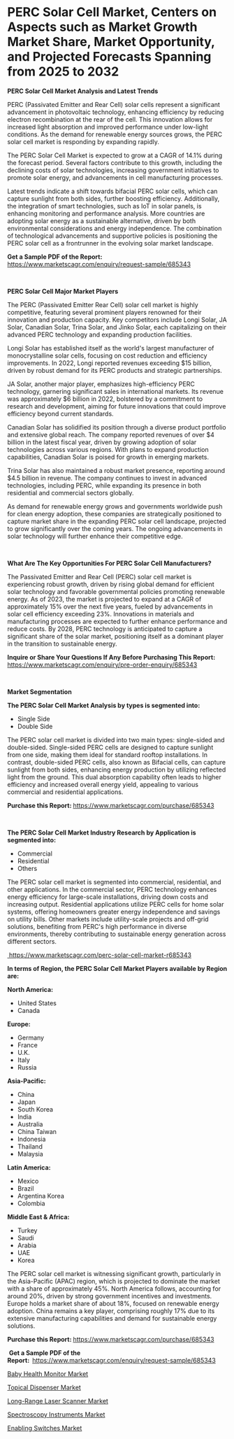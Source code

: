 <p><h1>PERC Solar Cell Market, Centers on Aspects such as Market Growth Market Share, Market Opportunity, and Projected Forecasts Spanning from 2025 to 2032</h1></p><p><strong>PERC Solar Cell Market Analysis and Latest Trends</strong></p>
<p><p>PERC (Passivated Emitter and Rear Cell) solar cells represent a significant advancement in photovoltaic technology, enhancing efficiency by reducing electron recombination at the rear of the cell. This innovation allows for increased light absorption and improved performance under low-light conditions. As the demand for renewable energy sources grows, the PERC solar cell market is responding by expanding rapidly.</p><p>The PERC Solar Cell Market is expected to grow at a CAGR of 14.1% during the forecast period. Several factors contribute to this growth, including the declining costs of solar technologies, increasing government initiatives to promote solar energy, and advancements in cell manufacturing processes.</p><p>Latest trends indicate a shift towards bifacial PERC solar cells, which can capture sunlight from both sides, further boosting efficiency. Additionally, the integration of smart technologies, such as IoT in solar panels, is enhancing monitoring and performance analysis. More countries are adopting solar energy as a sustainable alternative, driven by both environmental considerations and energy independence. The combination of technological advancements and supportive policies is positioning the PERC solar cell as a frontrunner in the evolving solar market landscape.</p></p>
<p><strong>Get a Sample PDF of the Report:&nbsp;</strong> <a href="https://www.marketscagr.com/enquiry/request-sample/685343?utm_campaign=1944&utm_medium=2&utm_source=Github&utm_content=ia&utm_term=08012025&utm_id=perc-solar-cell">https://www.marketscagr.com/enquiry/request-sample/685343</a></p>
<p>&nbsp;</p>
<p><strong>PERC Solar Cell Major Market Players</strong></p>
<p><p>The PERC (Passivated Emitter Rear Cell) solar cell market is highly competitive, featuring several prominent players renowned for their innovation and production capacity. Key competitors include Longi Solar, JA Solar, Canadian Solar, Trina Solar, and Jinko Solar, each capitalizing on their advanced PERC technology and expanding production facilities.</p><p>Longi Solar has established itself as the world's largest manufacturer of monocrystalline solar cells, focusing on cost reduction and efficiency improvements. In 2022, Longi reported revenues exceeding $15 billion, driven by robust demand for its PERC products and strategic partnerships.</p><p>JA Solar, another major player, emphasizes high-efficiency PERC technology, garnering significant sales in international markets. Its revenue was approximately $6 billion in 2022, bolstered by a commitment to research and development, aiming for future innovations that could improve efficiency beyond current standards.</p><p>Canadian Solar has solidified its position through a diverse product portfolio and extensive global reach. The company reported revenues of over $4 billion in the latest fiscal year, driven by growing adoption of solar technologies across various regions. With plans to expand production capabilities, Canadian Solar is poised for growth in emerging markets.</p><p>Trina Solar has also maintained a robust market presence, reporting around $4.5 billion in revenue. The company continues to invest in advanced technologies, including PERC, while expanding its presence in both residential and commercial sectors globally.</p><p>As demand for renewable energy grows and governments worldwide push for clean energy adoption, these companies are strategically positioned to capture market share in the expanding PERC solar cell landscape, projected to grow significantly over the coming years. The ongoing advancements in solar technology will further enhance their competitive edge.</p></p>
<p>&nbsp;</p>
<p><strong>What Are The Key Opportunities For PERC Solar Cell Manufacturers?</strong></p>
<p><p>The Passivated Emitter and Rear Cell (PERC) solar cell market is experiencing robust growth, driven by rising global demand for efficient solar technology and favorable governmental policies promoting renewable energy. As of 2023, the market is projected to expand at a CAGR of approximately 15% over the next five years, fueled by advancements in solar cell efficiency exceeding 23%. Innovations in materials and manufacturing processes are expected to further enhance performance and reduce costs. By 2028, PERC technology is anticipated to capture a significant share of the solar market, positioning itself as a dominant player in the transition to sustainable energy.</p></p>
<p><strong>Inquire or Share Your Questions If Any Before Purchasing This Report:</strong> <a href="https://www.marketscagr.com/enquiry/pre-order-enquiry/685343?utm_campaign=1944&utm_medium=2&utm_source=Github&utm_content=ia&utm_term=08012025&utm_id=perc-solar-cell">https://www.marketscagr.com/enquiry/pre-order-enquiry/685343</a></p>
<p>&nbsp;</p>
<p><strong>Market Segmentation</strong></p>
<p><strong>The PERC Solar Cell Market Analysis by types is segmented into:</strong></p>
<p><ul><li>Single Side</li><li>Double Side</li></ul></p>
<p><p>The PERC solar cell market is divided into two main types: single-sided and double-sided. Single-sided PERC cells are designed to capture sunlight from one side, making them ideal for standard rooftop installations. In contrast, double-sided PERC cells, also known as Bifacial cells, can capture sunlight from both sides, enhancing energy production by utilizing reflected light from the ground. This dual absorption capability often leads to higher efficiency and increased overall energy yield, appealing to various commercial and residential applications.</p></p>
<p><strong>Purchase this Report:&nbsp;</strong><a href="https://www.marketscagr.com/purchase/685343?utm_campaign=1944&utm_medium=2&utm_source=Github&utm_content=ia&utm_term=08012025&utm_id=perc-solar-cell">https://www.marketscagr.com/purchase/685343</a></p>
<p>&nbsp;</p>
<p><strong>The PERC Solar Cell Market Industry Research by Application is segmented into:</strong></p>
<p><ul><li>Commercial</li><li>Residential</li><li>Others</li></ul></p>
<p><p>The PERC solar cell market is segmented into commercial, residential, and other applications. In the commercial sector, PERC technology enhances energy efficiency for large-scale installations, driving down costs and increasing output. Residential applications utilize PERC cells for home solar systems, offering homeowners greater energy independence and savings on utility bills. Other markets include utility-scale projects and off-grid solutions, benefiting from PERC's high performance in diverse environments, thereby contributing to sustainable energy generation across different sectors.</p></p>
<p><a href="https://www.marketscagr.com/perc-solar-cell-market-r685343?utm_campaign=1944&utm_medium=2&utm_source=Github&utm_content=ia&utm_term=08012025&utm_id=perc-solar-cell">&nbsp;https://www.marketscagr.com/perc-solar-cell-market-r685343</a></p>
<p><strong>In terms of Region, the PERC Solar Cell Market Players available by Region are:</strong></p>
<p>
    <p> <strong> North America: </strong>
        <ul>
            <li>United States</li>
            <li>Canada</li>
        </ul>
        </p> 
    <p> <strong> Europe: </strong>
        <ul>
            <li>Germany</li>
            <li>France</li>
            <li>U.K.</li>
            <li>Italy</li>
            <li>Russia</li>
        </ul>
        </p> 
    <p> <strong> Asia-Pacific: </strong>
        <ul>
            <li>China</li>
            <li>Japan</li>
            <li>South Korea</li>
            <li>India</li>
            <li>Australia</li>
            <li>China Taiwan</li>
            <li>Indonesia</li>
            <li>Thailand</li>
            <li>Malaysia</li>
        </ul>
        </p> 
    <p> <strong> Latin America: </strong>
        <ul>
            <li>Mexico</li>
            <li>Brazil</li>
            <li>Argentina Korea</li>
            <li>Colombia</li>
        </ul>
        </p> 
    <p> <strong> Middle East & Africa: </strong>
        <ul>
            <li>Turkey</li>
            <li>Saudi</li>
            <li>Arabia</li>
            <li>UAE</li>
            <li>Korea</li>
        </ul>
    </p>
    </p>
<p><p>The PERC solar cell market is witnessing significant growth, particularly in the Asia-Pacific (APAC) region, which is projected to dominate the market with a share of approximately 45%. North America follows, accounting for around 20%, driven by strong government incentives and investments. Europe holds a market share of about 18%, focused on renewable energy adoption. China remains a key player, comprising roughly 17% due to its extensive manufacturing capabilities and demand for sustainable energy solutions.</p></p>
<p><strong>Purchase this Report: </strong><a href="https://www.marketscagr.com/purchase/685343?utm_campaign=1944&utm_medium=2&utm_source=Github&utm_content=ia&utm_term=08012025&utm_id=perc-solar-cell">https://www.marketscagr.com/purchase/685343</a></p>
<p>&nbsp;<strong>Get a Sample PDF of the Report:&nbsp;&nbsp;</strong><a href="https://www.marketscagr.com/enquiry/request-sample/685343?utm_campaign=1944&utm_medium=2&utm_source=Github&utm_content=ia&utm_term=08012025&utm_id=perc-solar-cell">https://www.marketscagr.com/enquiry/request-sample/685343</a></p>
<p><strong></strong></p>
<p><p><a href="https://www.linkedin.com/pulse/market-growth-revenue-projections-baby-health-monitor-industry-64-cagr-v0bic?utm_campaign=1944&utm_medium=2&utm_source=Github&utm_content=ia&utm_term=08012025&utm_id=perc-solar-cell">Baby Health Monitor Market</a></p><p><a href="https://www.linkedin.com/pulse/comprehensive-topical-dispenser-market-forecast-147-cagr-growth-analysis-kxpoc?utm_campaign=1944&utm_medium=2&utm_source=Github&utm_content=ia&utm_term=08012025&utm_id=perc-solar-cell">Topical Dispenser Market</a></p><p><a href="https://www.linkedin.com/pulse/in-depth-market-analysis-long-range-laser-scanner-trends-size-projected-mrusf?utm_campaign=1944&utm_medium=2&utm_source=Github&utm_content=ia&utm_term=08012025&utm_id=perc-solar-cell">Long-Range Laser Scanner Market</a></p><p><a href="https://www.linkedin.com/pulse/spectroscopy-instruments-market-analysis-trends-share-sales-size-growth-leazf?utm_campaign=1944&utm_medium=2&utm_source=Github&utm_content=ia&utm_term=08012025&utm_id=perc-solar-cell">Spectroscopy Instruments Market</a></p><p><a href="https://www.linkedin.com/pulse/market-research-report-growth-enabling-switches-118-cagr-from-x4voe?utm_campaign=1944&utm_medium=2&utm_source=Github&utm_content=ia&utm_term=08012025&utm_id=perc-solar-cell">Enabling Switches Market</a></p></p>